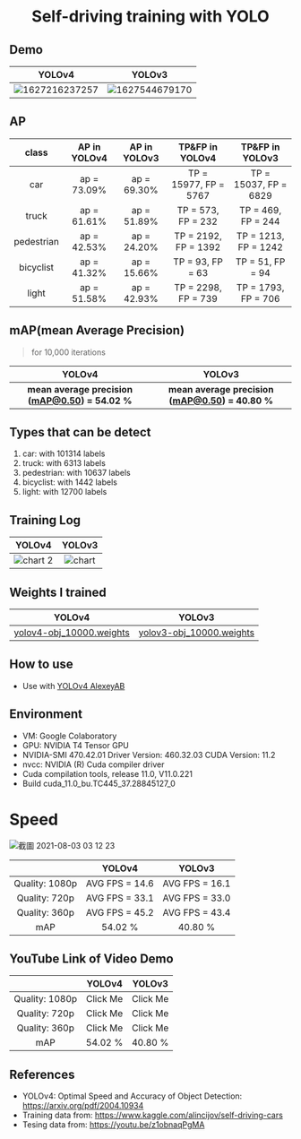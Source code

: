 <h1 align="center">Self-driving training with YOLO</h1>

## Demo
YOLOv4             |  YOLOv3
:-------------------------:|:-------------------------:
![1627216237257](https://user-images.githubusercontent.com/34447298/126899013-21aadbf8-b79e-46ad-b63e-0d3d0f59cab5.gif) | ![1627544679170](https://user-images.githubusercontent.com/34447298/127452341-4deb4463-1c65-4923-a30f-6aa8326c46cd.gif)


## AP
class             |  AP in YOLOv4 |  AP in YOLOv3 | TP&FP in YOLOv4 | TP&FP in YOLOv3
:-------------------------:|:-------------------------:|:-------------------------:|:-------------------------:|:-------------------------:
car | ap = 73.09% | ap = 69.30% | TP = 15977, FP = 5767 | TP = 15037, FP = 6829
truck | ap = 61.61% | ap = 51.89% | TP = 573, FP = 232 | TP = 469, FP = 244
pedestrian | ap = 42.53% | ap = 24.20% | TP = 2192, FP = 1392 | TP = 1213, FP = 1242
bicyclist | ap = 41.32% | ap = 15.66% | TP = 93, FP = 63| TP = 51, FP = 94
light | ap = 51.58% | ap = 42.93% | TP = 2298, FP = 739 | TP = 1793, FP = 706


## mAP(mean Average Precision)
> for 10,000 iterations

YOLOv4             |  YOLOv3
:-------------------------:|:-------------------------:
**mean average precision (mAP@0.50) = 54.02 %** | **mean average precision (mAP@0.50) = 40.80 %**


## Types that can be detect
1. car: with 101314 labels
2. truck: with 6313 labels
3. pedestrian: with 10637 labels
4. bicyclist: with 1442 labels
5. light: with 12700 labels

## Training Log
YOLOv4             |  YOLOv3
:-------------------------:|:-------------------------:
![chart 2](https://user-images.githubusercontent.com/34447298/127896489-c0760257-baf9-4b7b-b9de-a7ec24c86907.jpg)| ![chart](https://user-images.githubusercontent.com/34447298/127447409-ed86928f-d060-440b-925c-fc0bedb69b0c.png)



## Weights I trained
YOLOv4             |  YOLOv3
:-------------------------:|:-------------------------:
<a href='https://drive.google.com/file/d/1UcwVXnIwra52eKY-a8jHg2AT6tALBnpw/view?usp=sharing' target="_blank">yolov4-obj_10000.weights</a> | <a href='https://drive.google.com/file/d/1Hrf_RzsQWD8oRv5UX37C9JvF8QO8w7qp/view?usp=sharing' target="_blank">yolov3-obj_10000.weights</a>


## How to use

- Use with <a href='https://github.com/AlexeyAB/darknet' target="_blank">YOLOv4 AlexeyAB</a>


## Environment

- VM: Google Colaboratory
- GPU: NVIDIA T4 Tensor GPU
- NVIDIA-SMI 470.42.01    Driver Version: 460.32.03    CUDA Version: 11.2
- nvcc: NVIDIA (R) Cuda compiler driver
- Cuda compilation tools, release 11.0, V11.0.221
- Build cuda_11.0_bu.TC445_37.28845127_0


# Speed
![截圖 2021-08-03 03 12 23](https://user-images.githubusercontent.com/34447298/127911607-36a57c7c-bc86-4541-a0af-308f4435dccf.png)

| | YOLOv4             |  YOLOv3
|:-------------------------:|:-------------------------:|:-------------------------:
|Quality: 1080p | AVG FPS = 14.6 | AVG FPS = 16.1
|Quality: 720p | AVG FPS = 33.1 | AVG FPS = 33.0
|Quality: 360p | AVG FPS = 45.2 | AVG FPS = 43.4
| mAP | 54.02 % | 40.80 %


## YouTube Link of Video Demo

| | YOLOv4             |  YOLOv3
|:-------------------------:|:-------------------------:|:-------------------------:
|Quality: 1080p | <a src='https://youtu.be/z7_G99y6Tj0'>Click Me</a> | <a src='https://youtu.be/Ui31LWzBznY'>Click Me</a>
|Quality: 720p | <a src='https://youtu.be/FCZUgSq0MC4'>Click Me</a> | <a src='https://youtu.be/tIrTPZjyQCI'>Click Me</a>
|Quality: 360p | <a src='https://youtu.be/dCZqnxwqpzs'>Click Me</a> | <a src='https://youtu.be/X-daaeXujCQ'>Click Me</a>
| mAP | 54.02 % | 40.80 %

## References
- YOLOv4: Optimal Speed and Accuracy of Object Detection: https://arxiv.org/pdf/2004.10934
- Training data from: https://www.kaggle.com/alincijov/self-driving-cars
- Tesing data from: https://youtu.be/z1obnaqPgMA
